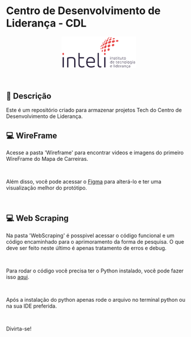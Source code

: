 # Centro de Desenvolvimento de Liderança - CDL


<p align="center">
<a href= "https://www.inteli.edu.br/"><img src="assets/inteli.png" alt="Inteli - Instituto de Tecnologia e Liderança" border="0" width=40% height=40%></a>
</p>

<br>

## 📜 Descrição

Este é um repositório criado para armazenar projetos Tech do Centro de Desenvolvimento de Liderança.

## 💻 WireFrame

Acesse a pasta 'Wireframe' para encontrar videos e imagens do primeiro WireFrame do Mapa de Carreiras.

<br>

Além disso, você pode acessar o [Figma](https://www.figma.com/proto/GEz0QeUdIQav6BZZKLgrvj/Mapa-de-Carreiras?type=design&node-id=11-26&t=wQU0MbZa3RFK27Jy-1&scaling=contain&page-id=0%3A1&starting-point-node-id=1%3A2&mode=design) para alterá-lo e ter uma visualização melhor do protótipo. 

<br>

## 💻 Web Scraping

Na pasta 'WebScraping' é posspivel acessar o código funcional e um código encaminhado para o aprimoramento da forma de pesquisa. O que deve ser feito neste último é apenas tratamento de erros e debug.
 
 <br>

 Para rodar o código você precisa ter o Python instalado, você pode fazer isso [aqui](https://www.python.org/downloads/). 

 <br>

 Após a instalação do python apenas rode o arquivo no terminal python ou na sua IDE preferida.

 <br>

 Divirta-se!

